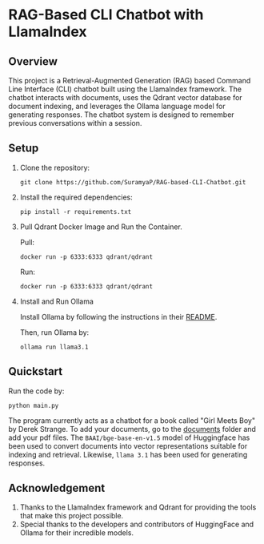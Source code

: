 # RAG-Based CLI Chatbot with LlamaIndex

## Overview

This project is a Retrieval-Augmented Generation (RAG) based Command Line Interface (CLI) chatbot built using the LlamaIndex framework. The chatbot interacts with documents, uses the Qdrant vector database for document indexing, and leverages the Ollama language model for generating responses. The chatbot system is designed to remember previous conversations within a session.


## Setup


1. Clone the repository:

    ```
    git clone https://github.com/SuramyaP/RAG-based-CLI-Chatbot.git
    ```
2. Install the required dependencies:

    ```
    pip install -r requirements.txt
    ```
3. Pull Qdrant Docker Image and Run the Container.

    Pull:
   ```
   docker run -p 6333:6333 qdrant/qdrant
   ```
   Run:
   ```
   docker run -p 6333:6333 qdrant/qdrant
   ```
4. Install and Run Ollama

   Install Ollama by following the instructions in their [README](https://github.com/ollama/ollama/blob/main/README.md).

   Then, run Ollama by:
   ```
   ollama run llama3.1
   ```
## Quickstart

Run the code by:

```
python main.py
```
The program currently acts as a chatbot for a book called "Girl Meets Boy" by Derek Strange. To add your documents, go to the [documents](https://github.com/SuramyaP/RAG-based-CLI-Chatbot/tree/main/documents) folder and add your pdf files.
The `BAAI/bge-base-en-v1.5` model of Huggingface has been used to convert documents into vector representations suitable for indexing and retrieval. Likewise, `llama 3.1` has been used for generating responses.

## Acknowledgement

1. Thanks to the LlamaIndex framework and Qdrant for providing the tools that make this project possible.
2. Special thanks to the developers and contributors of HuggingFace and Ollama for their incredible models.
